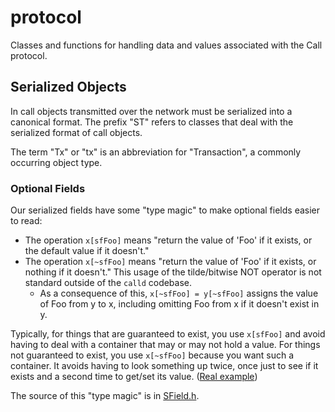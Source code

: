 # protocol

Classes and functions for handling data and
values associated with the Call protocol.

## Serialized Objects

In call objects transmitted over the network must be
serialized into a canonical format. The prefix "ST" refers
to classes that deal with the serialized format of call
objects.

The term "Tx" or "tx" is an abbreviation for "Transaction",
a commonly occurring object type.

### Optional Fields

Our serialized fields have some "type magic" to make
optional fields easier to read:

- The operation `x[sfFoo]` means "return the value of 'Foo'
  if it exists, or the default value if it doesn't."
- The operation `x[~sfFoo]` means "return the value of 'Foo'
  if it exists, or nothing if it doesn't." This usage of the
  tilde/bitwise NOT operator is not standard outside of the
  `calld` codebase.
    - As a consequence of this, `x[~sfFoo] = y[~sfFoo]`
      assigns the value of Foo from y to x, including omitting
      Foo from x if it doesn't exist in y.

Typically, for things that are guaranteed to exist, you use
`x[sfFoo]` and avoid having to deal with a container that may
or may not hold a value. For things not guaranteed to exist,
you use `x[~sfFoo]` because you want such a container. It
avoids having to look something up twice, once just to see if
it exists and a second time to get/set its value.
([Real example](https://github.com/call/calld/blob/35f4698aed5dce02f771b34cfbb690495cb5efcc/src/call/app/tx/impl/PayChan.cpp#L229-L236))

The source of this "type magic" is in
[SField.h](./SField.h#L296-L302).
